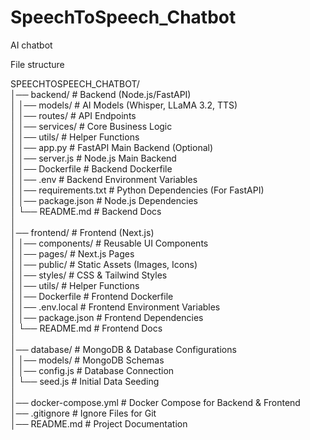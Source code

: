 # SpeechToSpeech_Chatbot
AI chatbot

File structure

SPEECHTOSPEECH_CHATBOT/  
│── backend/                  # Backend (Node.js/FastAPI)  
│   │── models/               # AI Models (Whisper, LLaMA 3.2, TTS)  
│   │── routes/               # API Endpoints  
│   │── services/             # Core Business Logic  
│   │── utils/                # Helper Functions  
│   │── app.py                # FastAPI Main Backend (Optional)  
│   │── server.js             # Node.js Main Backend  
│   │── Dockerfile            # Backend Dockerfile  
│   │── .env                  # Backend Environment Variables  
│   │── requirements.txt       # Python Dependencies (For FastAPI)  
│   │── package.json           # Node.js Dependencies  
│   └── README.md              # Backend Docs  
│  
│── frontend/                 # Frontend (Next.js)  
│   │── components/           # Reusable UI Components  
│   │── pages/                # Next.js Pages  
│   │── public/               # Static Assets (Images, Icons)  
│   │── styles/               # CSS & Tailwind Styles  
│   │── utils/                # Helper Functions  
│   │── Dockerfile            # Frontend Dockerfile  
│   │── .env.local            # Frontend Environment Variables  
│   │── package.json          # Frontend Dependencies  
│   └── README.md             # Frontend Docs  
│  
│── database/                 # MongoDB & Database Configurations  
│   │── models/               # MongoDB Schemas  
│   │── config.js             # Database Connection  
│   └── seed.js               # Initial Data Seeding  
│  
│── docker-compose.yml        # Docker Compose for Backend & Frontend  
│── .gitignore                # Ignore Files for Git  
│── README.md                 # Project Documentation  
